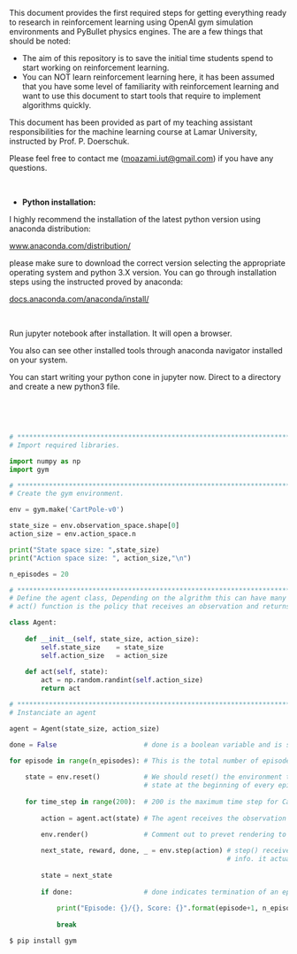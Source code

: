 <p>This document provides the first required steps for getting everything ready to research in reinforcement learning using OpenAI gym simulation environments and PyBullet physics engines. The are a few things that should be noted:</p>
<ul>
<li>The aim of this repository is to save the initial time students spend to start working on reinforcement learning.</li>
<li>You can NOT learn reinforcement learning here, it has been assumed that you have some level of familiarity with&nbsp;reinforcement learning and want to use this document to start tools that require to implement algorithms quickly.</li>
</ul>
<p>This document has been provided as part of my teaching assistant responsibilities for the machine learning course at Lamar University, instructed by Prof. P. Doerschuk.</p>
<p>Please feel free to contact me (<a href="mailto:moazami.iut@gmail.com">moazami.iut@gmail.com</a>) if you have any questions.</p>
<p>&nbsp;</p>
<ul>
<li><strong>Python installation:</strong></li>
</ul>
<p>I highly recommend the installation of the latest python version using anaconda distribution:</p>
<p><a href="http://www.anaconda.com/distribution/">www.anaconda.com/distribution/</a></p>
<p>please make sure to download the correct version selecting the appropriate operating system and python 3.X version. You can go through installation steps using the instructed proved by anaconda:</p>
<p><a href="https://docs.anaconda.com/anaconda/install/">docs.anaconda.com/anaconda/install/</a></p>
<p>&nbsp;</p>
<p>Run jupyter notebook after installation. It will open a browser.</p>
<p>You also can see other installed tools through anaconda navigator installed on your system.</p>
<p>You can start writing your python cone in jupyter now. Direct to a directory and create a new python3 file.</p>
<p>&nbsp;</p>
<p>&nbsp;</p>

``` Python
# *******************************************************************************************
# Import required libraries.

import numpy as np
import gym

# *******************************************************************************************
# Create the gym environment.

env = gym.make('CartPole-v0')

state_size = env.observation_space.shape[0]
action_size = env.action_space.n

print("State space size: ",state_size)
print("Action space size: ", action_size,"\n")

n_episodes = 20

# *******************************************************************************************
# Define the agent class, Depending on the algrithm this can have many methods (functions)
# act() function is the policy that receives an observation and returns action. 

class Agent:
    
    def __init__(self, state_size, action_size):
        self.state_size    = state_size
        self.action_size   = action_size        
               
    def act(self, state):
        act = np.random.randint(self.action_size)
        return act

# *******************************************************************************************
# Instanciate an agent

agent = Agent(state_size, action_size)    

done = False                      # done is a boolean variable and is set to true when the algorithm terminates

for episode in range(n_episodes): # This is the total number of episodes loop
    
    state = env.reset()           # We should reset() the environment to start from an initial random ...
                                  # state at the beginning of every episode 
        
    for time_step in range(200):  # 200 is the maximum time step for CartPole problem
        
        action = agent.act(state) # The agent receives the observation (state) and takes actions accordingly
        
        env.render()              # Comment out to prevet rendering to save time.

        next_state, reward, done, _ = env.step(action) # step() receives action and returns next step, reward, done,
                                                       # info. it actually runs the dynamics of the env for one step
    
        state = next_state
        
        if done:                  # done indicates termination of an episode
            
            print("Episode: {}/{}, Score: {}".format(episode+1, n_episodes, time_step))
            
            break    
```

``` Shell
$ pip install gym
```


